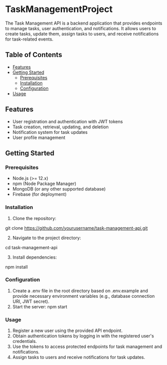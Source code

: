 # TaskManagementProject

The Task Management API is a backend application that provides endpoints to manage tasks, user authentication, and notifications. It allows users to create tasks, update them, assign tasks to users, and receive notifications for task-related events.

## Table of Contents

- [Features](#features)
- [Getting Started](#getting-started)
  - [Prerequisites](#prerequisites)
  - [Installation](#installation)
  - [Configuration](#configuration)
- [Usage](#usage)

## Features

- User registration and authentication with JWT tokens
- Task creation, retrieval, updating, and deletion
- Notification system for task updates
- User profile management

## Getting Started

### Prerequisites

- Node.js (>= 12.x)
- npm (Node Package Manager)
- MongoDB (or any other supported database)
- Firebase (for deployment)

### Installation

1. Clone the repository:
   
  git clone https://github.com/yourusername/task-management-api.git

2. Navigate to the project directory:
   
  cd task-management-api

3. Install dependencies:
   
  npm install

### Configuration
1. Create a .env file in the root directory based on .env.example and provide necessary environment variables (e.g., database connection URI, JWT secret).
2. Start the server:
   npm start

### Usage
1. Register a new user using the provided API endpoint.
2. Obtain authentication tokens by logging in with the registered user's credentials.
3. Use the tokens to access protected endpoints for task management and notifications.
4. Assign tasks to users and receive notifications for task updates.
   
